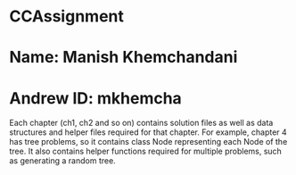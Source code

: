 # CCAssignment
# Name: Manish Khemchandani
# Andrew ID: mkhemcha

Each chapter (ch1, ch2 and so on) contains solution files as well as data structures and helper files required for that chapter. For example, chapter 4 has tree problems, so it contains class Node representing each Node of the tree. It also contains helper functions required for multiple problems, such as generating a random tree.
